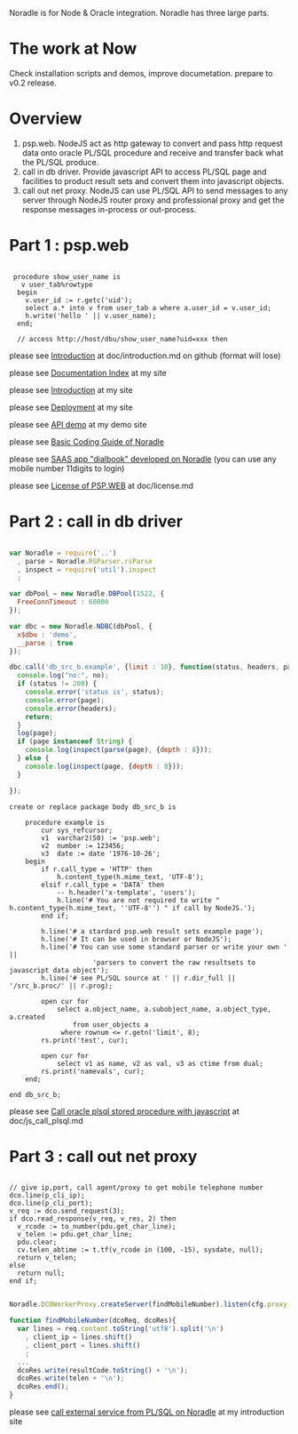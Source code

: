 Noradle is for Node & Oracle integration. Noradle has three large parts.


The work at Now
==========

  Check installation scripts and demos, improve documetation. prepare to v0.2 release.

Overview
==========

1. psp.web. NodeJS act as http gateway to convert and pass http request data onto oracle PL/SQL procedure and receive and transfer back what the PL/SQL produce.
2. call in db driver. Provide javascript API to access PL/SQL page and facilities to product result sets and convert them into javascript objects.
3. call out net proxy. NodeJS can use PL/SQL API to send messages to any server through NodeJS router proxy and professional proxy and get the response messages in-process or out-process.

Part 1 : psp.web
==========

```plsql

 procedure show_user_name is
   v user_tab%rowtype
  begin
    v.user_id := r.getc('uid');
    select a.* into v from user_tab a where a.user_id = v.user_id;
    h.write('hello ' || v.user_name);
  end;

  // access http://host/dbu/show_user_name?uid=xxx then

```

please see [Introduction](doc/introduction.md) at doc/introduction.md on github (format will lose)

please see [Documentation Index](http://docs.noradle.com/index.html) at my site

please see [Introduction](http://docs.noradle.com/introduction.html) at my site

please see [Deployment](http://docs.noradle.com/deployment.html) at my site

please see [API demo](http://unidialbook.com/demo) at my demo site

please see [Basic Coding Guide of Noradle](http://docs.noradle.com/coding_guide.html)

please see [SAAS app "dialbook" developed on Noradle](http://unidialbook.com/com)  (you can use any mobile number
11digits to login)

please see [License of PSP.WEB](http://docs.noradle.com/license.html) at doc/license.md


Part 2 : call in db driver
======

```javascript

var Noradle = require('..')
  , parse = Noradle.RSParser.rsParse
  , inspect = require('util').inspect
  ;

var dbPool = new Noradle.DBPool(1522, {
  FreeConnTimeout : 60000
});

var dbc = new Noradle.NDBC(dbPool, {
  x$dbu : 'demo',
  __parse : true
});

dbc.call('db_src_b.example', {limit : 10}, function(status, headers, page){
  console.log("no:", no);
  if (status != 200) {
    console.error('status is', status);
    console.error(page);
    console.error(headers);
    return;
  }
  log(page);
  if (page instanceof String) {
    console.log(inspect(parse(page), {depth : 8}));
  } else {
    console.log(inspect(page, {depth : 8}));
  }

});


```

```plsql
create or replace package body db_src_b is

	procedure example is
		cur sys_refcursor;
		v1  varchar2(50) := 'psp.web';
		v2  number := 123456;
		v3  date := date '1976-10-26';
	begin
		if r.call_type = 'HTTP' then
			h.content_type(h.mime_text, 'UTF-8');
		elsif r.call_type = 'DATA' then
			-- h.header('x-template', 'users');
			h.line('# You are not required to write " h.content_type(h.mime_text, ''UTF-8'') " if call by NodeJS.');
		end if;

		h.line('# a stardard psp.web result sets example page');
		h.line('# It can be used in browser or NodeJS');
		h.line('# You can use some standard parser or write your own ' ||
					 'parsers to convert the raw resultsets to javascript data object');
		h.line('# see PL/SQL source at ' || r.dir_full || '/src_b.proc/' || r.prog);

		open cur for
			select a.object_name, a.subobject_name, a.object_type, a.created
				from user_objects a
			 where rownum <= r.getn('limit', 8);
		rs.print('test', cur);

		open cur for
			select v1 as name, v2 as val, v3 as ctime from dual;
		rs.print('namevals', cur);
	end;

end db_src_b;

```

please see [Call oracle plsql stored procedure with javascript](http://docs.noradle.com/js_call_plsql.html) at
doc/js_call_plsql.md

Part 3 : call out net proxy
======

```plsql

// give ip,port, call agent/proxy to get mobile telephone number
﻿dco.line(p_cli_ip);
dco.line(p_cli_port);
v_req := dco.send_request(3);
if dco.read_response(v_req, v_res, 2) then
  v_rcode := to_number(pdu.get_char_line);
  v_telen := pdu.get_char_line;
  pdu.clear;
  cv.telen_abtime := t.tf(v_rcode in (100, -15), sysdate, null);
  return v_telen;
else
  return null;
end if;

```

```javascript

Noradle.DCOWorkerProxy.createServer(findMobileNumber).listen(cfg.proxy_port);

function findMobileNumber(dcoReq, dcoRes){
  var lines = req.content.toString('utf8').split('\n')
    , client_ip = lines.shift()
    , client_port = lines.shift()
    ;
  ...
  dcoRes.write(resultCode.toString() + '\n');
  dcoRes.write(telen + '\n');
  dcoRes.end();
}

```

please see [call external service from PL/SQL on Noradle](http://docs.noradle.com/direct_call_out.html) at
my introduction site